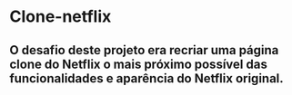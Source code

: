 # Clone-netflix

## O desafio deste projeto era recriar uma página clone do Netflix o mais próximo possível das funcionalidades e aparência do Netflix original.
